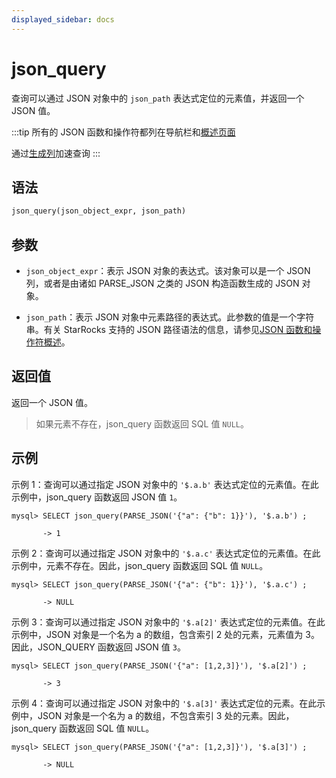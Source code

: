 ```yaml
---
displayed_sidebar: docs
---
```


# json_query

查询可以通过 JSON 对象中的 `json_path` 表达式定位的元素值，并返回一个 JSON 值。

:::tip
所有的 JSON 函数和操作符都列在导航栏和[概述页面](../overview-of-json-functions-and-operators.md)

通过[生成列](../../../sql-statements/generated_columns.md)加速查询
:::

## 语法

```Haskell
json_query(json_object_expr, json_path)
```

## 参数

- `json_object_expr`：表示 JSON 对象的表达式。该对象可以是一个 JSON 列，或者是由诸如 PARSE_JSON 之类的 JSON 构造函数生成的 JSON 对象。

- `json_path`：表示 JSON 对象中元素路径的表达式。此参数的值是一个字符串。有关 StarRocks 支持的 JSON 路径语法的信息，请参见[JSON 函数和操作符概述](../overview-of-json-functions-and-operators.md)。

## 返回值

返回一个 JSON 值。

> 如果元素不存在，json_query 函数返回 SQL 值 `NULL`。

## 示例

示例 1：查询可以通过指定 JSON 对象中的 `'$.a.b'` 表达式定位的元素值。在此示例中，json_query 函数返回 JSON 值 `1`。

```plaintext
mysql> SELECT json_query(PARSE_JSON('{"a": {"b": 1}}'), '$.a.b') ;

       -> 1
```

示例 2：查询可以通过指定 JSON 对象中的 `'$.a.c'` 表达式定位的元素值。在此示例中，元素不存在。因此，json_query 函数返回 SQL 值 `NULL`。

```plaintext
mysql> SELECT json_query(PARSE_JSON('{"a": {"b": 1}}'), '$.a.c') ;

       -> NULL
```

示例 3：查询可以通过指定 JSON 对象中的 `'$.a[2]'` 表达式定位的元素值。在此示例中，JSON 对象是一个名为 a 的数组，包含索引 2 处的元素，元素值为 3。因此，JSON_QUERY 函数返回 JSON 值 `3`。

```plaintext
mysql> SELECT json_query(PARSE_JSON('{"a": [1,2,3]}'), '$.a[2]') ;

       -> 3
```

示例 4：查询可以通过指定 JSON 对象中的 `'$.a[3]'` 表达式定位的元素。在此示例中，JSON 对象是一个名为 a 的数组，不包含索引 3 处的元素。因此，json_query 函数返回 SQL 值 `NULL`。

```plaintext
mysql> SELECT json_query(PARSE_JSON('{"a": [1,2,3]}'), '$.a[3]') ;

       -> NULL
```